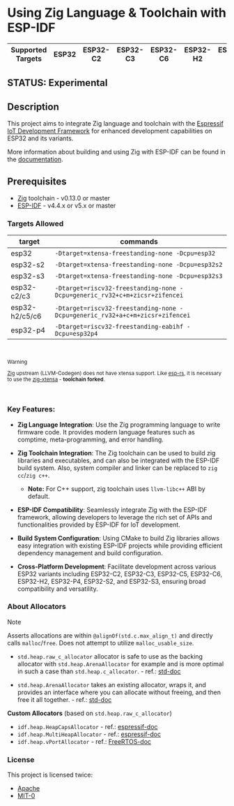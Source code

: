 # Using Zig Language & Toolchain with ESP-IDF

| Supported Targets | ESP32 | ESP32-C2 | ESP32-C3 | ESP32-C6 | ESP32-H2 | ESP32-P4 | ESP32-S2 | ESP32-S3 |
| ----------------- | ----- | -------- | -------- | -------- | -------- | -------- | -------- | -------- |

## STATUS: Experimental

## Description

This project aims to integrate Zig language and toolchain with the [Espressif IoT Development Framework](https://github.com/espressif/esp-idf) for enhanced development capabilities on ESP32 and its variants.

More information about building and using Zig with ESP-IDF can be found in the [documentation](docs/build-internals.md).

## Prerequisites

- [Zig](https://ziglang.org/download) toolchain - v0.13.0 or master
- [ESP-IDF](https://github.com/espressif/esp-idf) - v4.4.x or v5.x or master

### Targets Allowed

| target | commands |
| ------ | -------- |
| esp32 | `-Dtarget=xtensa-freestanding-none -Dcpu=esp32` |
| esp32-s2 | `-Dtarget=xtensa-freestanding-none -Dcpu=esp32s2` |
| esp32-s3 | `-Dtarget=xtensa-freestanding-none -Dcpu=esp32s3` |
| esp32-c2/c3 | `-Dtarget=riscv32-freestanding-none -Dcpu=generic_rv32+c+m+zicsr+zifencei` |
| esp32-h2/c5/c6 | `-Dtarget=riscv32-freestanding-none -Dcpu=generic_rv32+a+c+m+zicsr+zifencei` |
| esp32-p4 | `-Dtarget=riscv32-freestanding-eabihf -Dcpu=esp32p4` |

<br>
<sub>
  
> [!WARNING]
> [Zig](https://ziglang.org/download) upstream (LLVM-Codegen) does not have xtensa support. Like [esp-rs](https://github.com/esp-rs), it is necessary to use the [zig-xtensa](https://github.com/kassane/zig-espressif-bootstrap/releases) - **toolchain forked**.

</sub>
</br>


### Key Features:

- **Zig Language Integration**: Use the Zig programming language to write firmware code. It provides modern language features such as comptime, meta-programming, and error handling.

- **Zig Toolchain Integration**: The Zig toolchain can be used to build zig libraries and executables, and can also be integrated with the ESP-IDF build system. Also, system compiler and linker can be replaced to `zig cc`/`zig c++`.
  - **Note:** For C++ support, zig toolchain uses `llvm-libc++` ABI by default.

- **ESP-IDF Compatibility**: Seamlessly integrate Zig with the ESP-IDF framework, allowing developers to leverage the rich set of APIs and functionalities provided by ESP-IDF for IoT development.

- **Build System Configuration**: Using CMake to build Zig libraries allows easy integration with existing ESP-IDF projects while providing efficient dependency management and build configuration.

- **Cross-Platform Development**: Facilitate development across various ESP32 variants including ESP32-C2, ESP32-C3, ESP32-C5, ESP32-C6, ESP32-H2, ESP32-P4, ESP32-S2, and ESP32-S3, ensuring broad compatibility and versatility.


### About Allocators

> [!NOTE]
>
> Asserts allocations are within `@alignOf(std.c.max_align_t)` and directly calls
> `malloc`/`free`. Does not attempt to utilize `malloc_usable_size`.
>
> - `std.heap.raw_c_allocator` allocator is safe to use as the backing allocator with `std.heap.ArenaAllocator` for example and is more optimal in such a case than `std.heap.c_allocator`. - ref.: [std-doc](https://ziglang.org/documentation/master/std/#std.heap.raw_c_allocator)
>
> - `std.heap.ArenaAllocator` takes an existing allocator, wraps it, and provides an interface where you can allocate without freeing, and then free it all together. - ref.: [std-doc](https://ziglang.org/documentation/master/std/#std.heap.ArenaAllocator)
>
> **Custom Allocators** (based on `std.heap.raw_c_allocator`)
>
> - `idf.heap.HeapCapsAllocator` - ref.: [espressif-doc](https://docs.espressif.com/projects/esp-idf/en/v5.2.1/esp32c3/api-reference/system/mem_alloc.html)
> - `idf.heap.MultiHeapAllocator` - ref.: [espressif-doc](https://docs.espressif.com/projects/esp-idf/en/v5.2.1/esp32c3/api-reference/system/mem_alloc.html)
> - `idf.heap.vPortAllocator` - ref.: [FreeRTOS-doc](https://www.freertos.org/a00111.html)


### License

This project is licensed twice:
- [Apache](LICENSE-APACHE)
- [MIT-0](LICENSE-MIT)